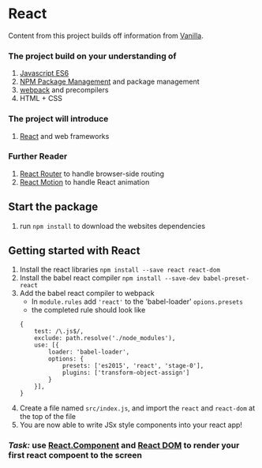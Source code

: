 # React
Content from this project builds off information from [Vanilla](../vanilla). 
### The project build on your understanding of
1. [Javascript ES6](http://es6-features.org/#Constants) 
2. [NPM Package Management](https://www.npmjs.com/) and package management
3. [webpack](https://webpack.js.org/) and precompilers
4. HTML + CSS
### The project will introduce
1. [React](https://facebook.github.io/react/) and web frameworks
### Further Reader
1. [React Router](https://reacttraining.com/react-router/web/guides/philosophy) to handle browser-side routing
2. [React Motion](https://github.com/chenglou/react-motion) to handle React animation

## Start the package
1. run `npm install` to download the websites dependencies

## Getting started with React
1. Install the react libraries `npm install --save react react-dom`
2. Install the babel react compiler `npm install --save-dev babel-preset-react`
3. Add the babel react compiler to webpack
    * In `module.rules` add `'react'` to the 'babel-loader' `opions.presets`
    * the completed rule should look like
    ```
    {
        test: /\.js$/,
        exclude: path.resolve('./node_modules'),
        use: [{
            loader: 'babel-loader',
            options: {
                presets: ['es2015', 'react', 'stage-0'],
                plugins: ['transform-object-assign']
            }
        }],
    }
    ```
4. Create a file named `src/index.js`, and import the `react` and `react-dom` at the top of the file
5. You are now able to write JSx style components into your react app!

### *Task:* use [React.Component](https://facebook.github.io/react/docs/react-component.html) and [React DOM](https://facebook.github.io/react/docs/react-dom.html#render) to render your first react compoent to the screen 
